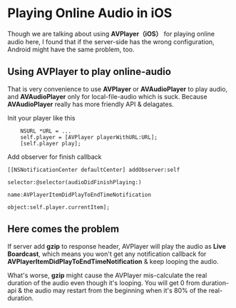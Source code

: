 # Playing Online Audio in iOS

> 
Though we are talking about using **AVPlayer（iOS）** for playing online audio here, I found that if the server-side has the wrong configuration, Android might have the same problem, too.

## Using AVPlayer to play online-audio


That is very convenience to use **AVPlayer** or **AVAudioPlayer** to play audio, and **AVAudioPlayer** only for local-file-audio which is suck. Because **AVAudioPlayer** really has more friendly API & delagates.

Init your player like this

```
	NSURL *URL = ...
    self.player = [AVPlayer playerWithURL:URL];
    [self.player play];

```

Add observer for finish callback

```
[[NSNotificationCenter defaultCenter] addObserver:self 
                                         selector:@selector(audioDidFinishPlaying:) 
                                             name:AVPlayerItemDidPlayToEndTimeNotification 
                                           object:self.player.currentItem];
```


## Here comes the problem

If server add **gzip** to response header, AVPlayer will play the audio as **Live Boardcast**, which means you won't get any notification callback for **AVPlayerItemDidPlayToEndTimeNotification** & keep looping the audio.

What's worse, **gzip** might cause the AVPlayer mis-calculate the real duration of the audio even though it's looping. You will get 0 from duration-api & the audio may restart from the beginning when it's 80% of the real-duration.
